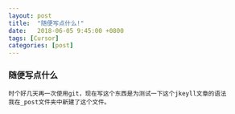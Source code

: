 ```yaml
---
layout: post
title:  "随便写点什么!"
date:   2018-06-05 9:45:00 +0800
tags: [Cursor]
categories: [post]
---
```


### 随便写点什么
	时个好几天再一次使用git，现在写这个东西是为测试一下这个jkeyll文章的语法
	我在_post文件夹中新建了这个文件。